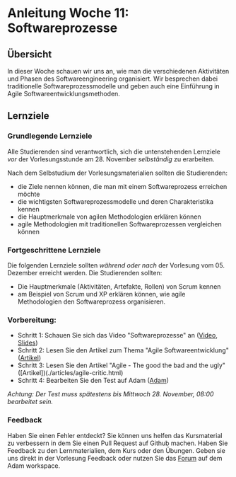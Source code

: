 # Anleitung Woche 11: Softwareprozesse

## Übersicht

In dieser Woche schauen wir uns an, wie man die verschiedenen Aktivitäten und Phasen
des Softwareengineering organisiert. Wir besprechen dabei traditionelle Softwareprozessmodelle
und geben auch eine Einführung in Agile Softwareentwicklungsmethoden.

## Lernziele

### Grundlegende Lernziele

Alle Studierenden sind verantwortlich, sich die untenstehenden Lernziele *vor* der Vorlesungsstunde am 28. November *selbständig* zu erarbeiten.

Nach dem Selbstudium der Vorlesungsmaterialien sollten die Studierenden:
- die Ziele nennen können, die man mit einem Softwareprozess erreichen möchte
- die wichtigsten Softwareprozessmodelle und deren Charakteristika kennen
- die Hauptmerkmale von agilen Methodologien erklären können
- agile Methodologien mit traditionellen Softwareprozessen vergleichen können


### Fortgeschrittene Lernziele
Die folgenden Lernziele sollten *während oder nach* der Vorlesung vom 05. Dezember erreicht werden. Die Studierenden sollten:
- Die Hauptmerkmale (Aktivitäten, Artefakte, Rollen) von Scrum kennen
- am Beispiel von Scrum und XP erklären können, wie agile Methodologien den Softwareprozess organisieren.

### Vorbereitung:

* Schritt 1: Schauen Sie sich das Video "Softwareprozesse" an  ([Video](https://drive.switch.ch/index.php/s/EZquvJMIrvtYgBo), [Slides](./slides/software-process.html))
* Schritt 2: Lesen Sie den Artikel zum Thema "Agile Softwareentwicklung"  ([Artikel](./articles/agile.html))
* Schritt 3: Lesen Sie den Artikel "Agile - The good the bad and the ugly"  ([Artikel])(./articles/agile-critic.html)
* Schritt 4: Bearbeiten Sie den Test auf Adam ([Adam](https://adam.unibas.ch/goto_adam_tst_748838.html))

*Achtung: Der Test muss spätestens bis Mittwoch 28. November, 08:00 bearbeitet sein.*
  


### Feedback

Haben Sie einen Fehler entdeckt? Sie können uns helfen das Kursmaterial zu verbessern in dem Sie einen Pull Request auf Github machen. 
Haben Sie Feedback zu den Lernmaterialien, dem Kurs oder den Übungen. Geben sie uns direkt in der Vorlesung Feedback oder nutzen Sie das [Forum](https://adam.unibas.ch/goto_adam_frm_700919.html) auf dem Adam workspace.
